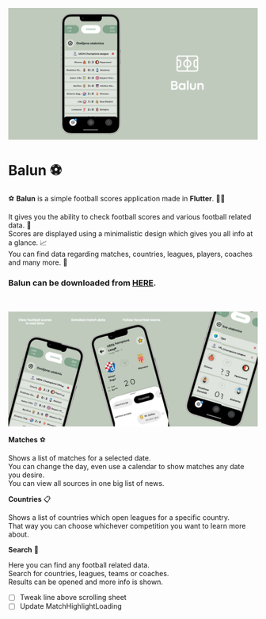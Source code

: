 ![Header](https://raw.githubusercontent.com/jokilic/balun/main/screenshots/header-wide.png)


# Balun ⚽️

⚽️ **Balun** is a simple football scores application made in **Flutter**. 👨‍💻

It gives you the ability to check football scores and various football related data. 🥅\
Scores are displayed using a minimalistic design which gives you all info at a glance. 📈\
You can find data regarding matches, countries, leagues, players, coaches and many more. 🍵

### Balun can be downloaded from [HERE](https://play.google.com/store/apps/details?id=com.josipkilic.balun).
&nbsp;

![Multi](https://raw.githubusercontent.com/jokilic/balun/main/screenshots/multi.png)

**Matches** ⚽️

Shows a list of matches for a selected date.\
You can change the day, even use a calendar to show matches any date you desire.\
You can view all sources in one big list of news.

**Countries** 📋

Shows a list of countries which open leagues for a specific country.\
That way you can choose whichever competition you want to learn more about.

**Search** 🔎

Here you can find any football related data.\
Search for countries, leagues, teams or coaches.\
Results can be opened and more info is shown.

- [ ] Tweak line above scrolling sheet
- [ ] Update MatchHighlightLoading
